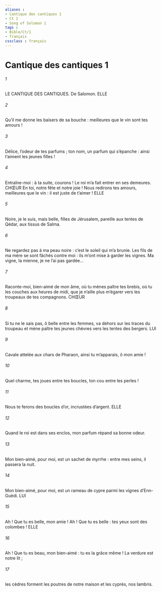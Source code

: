 ```yaml
---
aliases : 
- Cantique des cantiques 1
- Ct 1
- Song of Solomon 1
tags : 
- Bible/Ct/1
- français
cssclass : français
---
```


# Cantique des cantiques 1

###### 1
LE CANTIQUE DES CANTIQUES.
De Salomon.
ELLE
###### 2
Qu’il me donne
les baisers de sa bouche :
meilleures que le vin
sont tes amours !
###### 3
Délice,
l’odeur de tes parfums ;
ton nom,
un parfum qui s’épanche :
ainsi t’aiment les jeunes filles !
###### 4
Entraîne-moi : à ta suite,
courons !
Le roi m’a fait entrer
en ses demeures.
CHŒUR En toi, notre fête et notre joie !
Nous redirons tes amours,
meilleures que le vin :
il est juste de t’aimer !
ELLE
###### 5
Noire, je le suis, mais belle,
filles de Jérusalem,
pareille aux tentes de Qédar,
aux tissus de Salma.
###### 6
Ne regardez pas à ma peau noire :
c’est le soleil qui m’a brunie.
Les fils de ma mère se sont fâchés contre moi :
ils m’ont mise à garder les vignes.
Ma vigne, la mienne,
je ne l’ai pas gardée…
###### 7
Raconte-moi,
bien-aimé de mon âme,
où tu mènes paître tes brebis,
où tu les couches aux heures de midi,
que je n’aille plus m’égarer
vers les troupeaux de tes compagnons.
CHŒUR
###### 8
Si tu ne le sais pas,
ô belle entre les femmes,
va dehors sur les traces du troupeau
et mène paître tes jeunes chèvres
vers les tentes des bergers.
LUI
###### 9
Cavale attelée aux chars de Pharaon,
ainsi tu m’apparais, ô mon amie !
###### 10
Quel charme, tes joues entre tes boucles,
ton cou entre les perles !
###### 11
Nous te ferons des boucles d’or,
incrustées d’argent.
ELLE
###### 12
Quand le roi est dans ses enclos,
mon parfum répand sa bonne odeur.
###### 13
Mon bien-aimé, pour moi,
est un sachet de myrrhe :
entre mes seins,
il passera la nuit.
###### 14
Mon bien-aimé, pour moi,
est un rameau de cypre
parmi les vignes
d’Enn-Guèdi.
LUI
###### 15
Ah ! Que tu es belle,
mon amie !
Ah ! Que tu es belle :
tes yeux sont des colombes !
ELLE
###### 16
Ah ! Que tu es beau,
mon bien-aimé :
tu es la grâce même !
La verdure
est notre lit ;
###### 17
les cèdres forment
les poutres de notre maison
et les cyprès,
nos lambris.
